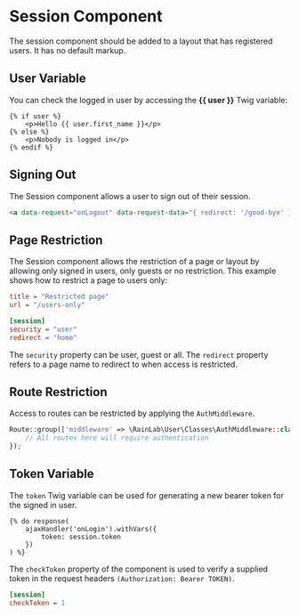 # Session Component

The session component should be added to a layout that has registered users. It has no default markup.

## User Variable

You can check the logged in user by accessing the **{{ user }}** Twig variable:

```twig
{% if user %}
    <p>Hello {{ user.first_name }}</p>
{% else %}
    <p>Nobody is logged in</p>
{% endif %}
```

## Signing Out

The Session component allows a user to sign out of their session.

```html
<a data-request="onLogout" data-request-data="{ redirect: '/good-bye' }">Sign out</a>
```

## Page Restriction

The Session component allows the restriction of a page or layout by allowing only signed in users, only guests or no restriction. This example shows how to restrict a page to users only:

```ini
title = "Restricted page"
url = "/users-only"

[session]
security = "user"
redirect = "home"
```

The `security` property can be user, guest or all. The `redirect` property refers to a page name to redirect to when access is restricted.

## Route Restriction

Access to routes can be restricted by applying the `AuthMiddleware`.

```php
Route::group(['middleware' => \RainLab\User\Classes\AuthMiddleware::class], function () {
    // All routes here will require authentication
});
```

## Token Variable

The `token` Twig variable can be used for generating a new bearer token for the signed in user.

```twig
{% do response(
    ajaxHandler('onLogin').withVars({
        token: session.token
    })
) %}
```

The `checkToken` property of the component is used to verify a supplied token in the request headers `(Authorization: Bearer TOKEN)`.

```ini
[session]
checkToken = 1
```
